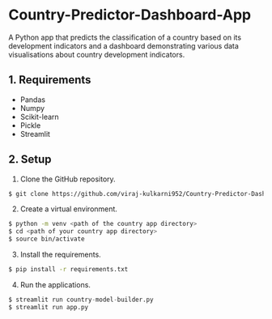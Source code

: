 # Country-Predictor-Dashboard-App
A Python app that predicts the classification of a country based on its development indicators and a dashboard demonstrating various data visualisations about country development indicators.

## 1. Requirements
* Pandas
* Numpy
* Scikit-learn
* Pickle
* Streamlit

## 2. Setup
1. Clone the GitHub repository.
```bash
$ git clone https://github.com/viraj-kulkarni952/Country-Predictor-Dashboard-App.git
```
2. Create a virtual environment.
```bash
$ python -m venv <path of the country app directory>
$ cd <path of your country app directory>
$ source bin/activate
```
3. Install the requirements.
```bash
$ pip install -r requirements.txt
```
4. Run the applications.
```python
$ streamlit run country-model-builder.py
$ streamlit run app.py
```
